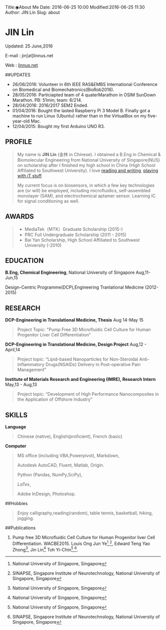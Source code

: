 Title:◉About Me
Date: 2016-06-25 10:00
Modified:2016-06-25 11:30
Author: JIN Lin
Slug: about


# JIN Lin
Updated:    25 June,2016

E-mail    : jin[at]linnus.net

Web      : [linnus.net](linnus.net) 

##UPDATES

- 26/06/2016: Volunteer in 6th IEEE RAS&EMBS International Conference on Biomedical and Biomechatronics(BioRob2016).
- 28/05/2016: Particiapted team of 4 quaterMarathon in OSIM SunDown Marathon. PB: 51min; team: 6/214.
- 28/04/2016: 2016/2017 SEM2 Ended.
- 01/04/2016: Bought the lasted Raspberry Pi 3 Model B. Finally got a machine to run Linux (Ubuntu) rather than  in the VirtualBox on my five-year-old Mac.
- 12/04/2015: Bought my first Arduino UNO R3.

## PROFILE

> My name is **JIN Lin** (金林 in Chinese). I obtained a B.Eng in Chemical & Biomolecular Engineering from National University of Singapore(NUS) on scholarship after I finished my high school in China (High School Affiliated to Southwest University).  I love [reading and writing](http://linnus.net/category/blogenglish.html), [playing with iT stuff](http://linnus.net/category/blogenglish.html). 
> 
> 
> My current focus is on biosensors, in which a few key technologies are (or will) be employed, including microfluidics, self-assembled monolayer (SAM), and electrochemical aptamer sensor. Learning IC for signal conditioning as well.


## AWARDS

> - MediaTek（MTK）Graduate Scholarship (2015-)
> - PRC Full Undergraduate Scholarship (2011 - 2015)
> - Bai Yan Scholarship, High School Affiliated to Southwest University (-2010)

## EDUCATION

**B.Eng, Chemical Engineering**, National University of Singapore                           Aug,11-Jun,15

Design-Centric Programme(DCP),Engineering Tranlational Medicine (2012-2015)

## RESEARCH

**DCP-Engineering in Translational Medicine, Thesis** Aug 14-May 15

>Project Topic: "Pump Free 3D Microfluidic Cell Culture for Human Progenitor Liver Cell Differentiation"

**DCP-Engineering in Translational Medicine, Design Project**          		           Aug,12 - April,14
> Project topic: “Lipid-based Nanoparticles for Non-Steroidal Anti-Inflammatory Drugs(NSAIDs) Delivery in Post-operative Pain Management”
> 

**Institute of Materials Research and Engineering (IMRE), Research Intern**        May,13 - Aug,13

> Project topic: “Development of High Performance Nanocomposites in the Application of Offshore Industry”
> 

## SKILLS

**Language**

> Chinese (native), English(proficient), French (basic)

**Computer**

> MS office (including VBA,Powerpivot), Markdown,
> 
> Autodesk AutoCAD, Fluent, Matlab, Origin.
> 
> Python (Pandas, NumPy,SciPy),
> 
> $LaTex$,
> 
> Adobe InDesign, Photoshop.
 
##Hobbies

> Enjoy calligraphy,reading(random), table tennis, basketball, hiking, jogging. 


##Publications
1. Pump free 3D Microfluidic Cell Culture for Human Progenitor liver Cell Differentiation. WACBE2015.Louis Ong Jun Ye[^1],[^2], Edward Teng Yao Zhong[^1], Jin Lin[^1]
Toh Yi-Chin[^1],[^2].


[^1]: National University of Singapore, Singapore

[^2]: SINAPSE, Singapore Institute of Neurotechnology, National University of Singapore, Singapore






